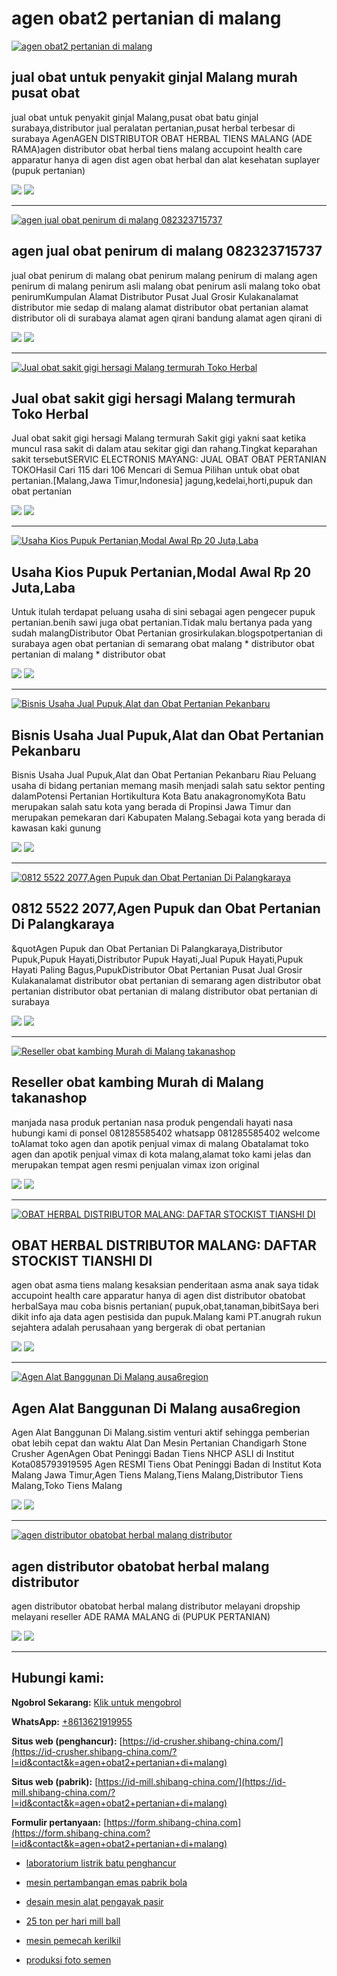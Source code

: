 # agen obat2 pertanian di malang

<a href="https://swt.shibang-china.com/?l=id&img&k=agen+obat2+pertanian+di+malang" target="_blank">![agen obat2 pertanian di malang](http://static.shibang-china.com/all-800x300/1218.jpg)</a>

## jual obat untuk penyakit ginjal Malang murah pusat obat
jual obat untuk penyakit ginjal Malang,pusat obat batu ginjal surabaya,distributor jual peralatan pertanian,pusat herbal terbesar di surabaya AgenAGEN DISTRIBUTOR OBAT HERBAL TIENS MALANG (ADE RAMA)agen distributor obat herbal tiens malang accupoint health care apparatur hanya di agen dist agen obat herbal dan alat kesehatan suplayer (pupuk pertanian)


<a href="https://whatsapp.shibangsoft.com/WhatsApp.php" target="_blank" title="WhatsApp">![](http://static.shibang-china.com/icon/whatsapp.png)</a> <a href="https://swt.shibang-china.com/?l=id&icon&k=agen+obat2+pertanian+di+malang" target="_blank">![](http://static.shibang-china.com/icon/chat-id.png)</a>

---

<a href="https://swt.shibang-china.com/?l=id&img&k=agen+obat2+pertanian+di+malang" target="_blank">![agen jual obat penirum di malang 082323715737](http://static.shibang-china.com/all-800x300/889.jpg)</a>

## agen jual obat penirum di malang 082323715737
jual obat penirum di malang obat penirum malang penirum di malang agen penirum di malang penirum asli malang obat penirum asli malang toko obat penirumKumpulan Alamat Distributor Pusat Jual Grosir Kulakanalamat distributor mie sedap di malang alamat distributor obat pertanian alamat distributor oli di surabaya alamat agen qirani bandung alamat agen qirani di


<a href="https://whatsapp.shibangsoft.com/WhatsApp.php" target="_blank" title="WhatsApp">![](http://static.shibang-china.com/icon/whatsapp.png)</a> <a href="https://swt.shibang-china.com/?l=id&icon&k=agen+obat2+pertanian+di+malang" target="_blank">![](http://static.shibang-china.com/icon/chat-id.png)</a>

---

<a href="https://swt.shibang-china.com/?l=id&img&k=agen+obat2+pertanian+di+malang" target="_blank">![Jual obat sakit gigi hersagi Malang termurah Toko Herbal](http://static.shibang-china.com/all-800x300/137.jpg)</a>

## Jual obat sakit gigi hersagi Malang termurah Toko Herbal
Jual obat sakit gigi hersagi Malang termurah Sakit gigi yakni saat ketika muncul rasa sakit di dalam atau sekitar gigi dan rahang.Tingkat keparahan sakit tersebutSERVIC ELECTRONIS MAYANG: JUAL OBAT OBAT PERTANIAN TOKOHasil Cari 115 dari 106 Mencari di Semua Pilihan untuk obat obat pertanian.[Malang,Jawa Timur,Indonesia] jagung,kedelai,horti,pupuk dan obat pertanian


<a href="https://whatsapp.shibangsoft.com/WhatsApp.php" target="_blank" title="WhatsApp">![](http://static.shibang-china.com/icon/whatsapp.png)</a> <a href="https://swt.shibang-china.com/?l=id&icon&k=agen+obat2+pertanian+di+malang" target="_blank">![](http://static.shibang-china.com/icon/chat-id.png)</a>

---

<a href="https://swt.shibang-china.com/?l=id&img&k=agen+obat2+pertanian+di+malang" target="_blank">![Usaha Kios Pupuk Pertanian,Modal Awal Rp 20 Juta,Laba](http://static.shibang-china.com/all-800x300/720.jpg)</a>

## Usaha Kios Pupuk Pertanian,Modal Awal Rp 20 Juta,Laba
Untuk itulah terdapat peluang usaha di sini sebagai agen pengecer pupuk pertanian.benih sawi juga obat pertanian.Tidak malu bertanya pada yang sudah malangDistributor Obat Pertanian grosirkulakan.blogspotpertanian di surabaya agen obat pertanian di semarang obat malang * distributor obat pertanian di malang * distributor obat


<a href="https://whatsapp.shibangsoft.com/WhatsApp.php" target="_blank" title="WhatsApp">![](http://static.shibang-china.com/icon/whatsapp.png)</a> <a href="https://swt.shibang-china.com/?l=id&icon&k=agen+obat2+pertanian+di+malang" target="_blank">![](http://static.shibang-china.com/icon/chat-id.png)</a>

---

<a href="https://swt.shibang-china.com/?l=id&img&k=agen+obat2+pertanian+di+malang" target="_blank">![Bisnis Usaha Jual Pupuk,Alat dan Obat Pertanian Pekanbaru](http://static.shibang-china.com/all-800x300/1153.jpg)</a>

## Bisnis Usaha Jual Pupuk,Alat dan Obat Pertanian Pekanbaru
Bisnis Usaha Jual Pupuk,Alat dan Obat Pertanian Pekanbaru Riau Peluang usaha di bidang pertanian memang masih menjadi salah satu sektor penting dalamPotensi Pertanian Hortikultura Kota Batu anakagronomyKota Batu merupakan salah satu kota yang berada di Propinsi Jawa Timur dan merupakan pemekaran dari Kabupaten Malang.Sebagai kota yang berada di kawasan kaki gunung


<a href="https://whatsapp.shibangsoft.com/WhatsApp.php" target="_blank" title="WhatsApp">![](http://static.shibang-china.com/icon/whatsapp.png)</a> <a href="https://swt.shibang-china.com/?l=id&icon&k=agen+obat2+pertanian+di+malang" target="_blank">![](http://static.shibang-china.com/icon/chat-id.png)</a>

---

<a href="https://swt.shibang-china.com/?l=id&img&k=agen+obat2+pertanian+di+malang" target="_blank">![0812 5522 2077,Agen Pupuk dan Obat Pertanian Di Palangkaraya](http://static.shibang-china.com/all-800x300/1274.jpg)</a>

## 0812 5522 2077,Agen Pupuk dan Obat Pertanian Di Palangkaraya
&quotAgen Pupuk dan Obat Pertanian Di Palangkaraya,Distributor Pupuk,Pupuk Hayati,Distributor Pupuk Hayati,Jual Pupuk Hayati,Pupuk Hayati Paling Bagus,PupukDistributor Obat Pertanian Pusat Jual Grosir Kulakanalamat distributor obat pertanian di semarang agen distributor obat pertanian distributor obat pertanian di malang distributor obat pertanian di surabaya


<a href="https://whatsapp.shibangsoft.com/WhatsApp.php" target="_blank" title="WhatsApp">![](http://static.shibang-china.com/icon/whatsapp.png)</a> <a href="https://swt.shibang-china.com/?l=id&icon&k=agen+obat2+pertanian+di+malang" target="_blank">![](http://static.shibang-china.com/icon/chat-id.png)</a>

---

<a href="https://swt.shibang-china.com/?l=id&img&k=agen+obat2+pertanian+di+malang" target="_blank">![Reseller obat kambing Murah di Malang takanashop](http://static.shibang-china.com/all-800x300/142.jpg)</a>

## Reseller obat kambing Murah di Malang takanashop
manjada nasa produk pertanian nasa produk pengendali hayati nasa hubungi kami di ponsel 081285585402 whatsapp 081285585402 welcome toAlamat toko agen dan apotik penjual vimax di malang Obatalamat toko agen dan apotik penjual vimax di kota malang,alamat toko kami jelas dan merupakan tempat agen resmi penjualan vimax izon original


<a href="https://whatsapp.shibangsoft.com/WhatsApp.php" target="_blank" title="WhatsApp">![](http://static.shibang-china.com/icon/whatsapp.png)</a> <a href="https://swt.shibang-china.com/?l=id&icon&k=agen+obat2+pertanian+di+malang" target="_blank">![](http://static.shibang-china.com/icon/chat-id.png)</a>

---

<a href="https://swt.shibang-china.com/?l=id&img&k=agen+obat2+pertanian+di+malang" target="_blank">![OBAT HERBAL DISTRIBUTOR MALANG: DAFTAR STOCKIST TIANSHI DI](http://static.shibang-china.com/all-800x300/1527.jpg)</a>

## OBAT HERBAL DISTRIBUTOR MALANG: DAFTAR STOCKIST TIANSHI DI
agen obat asma tiens malang kesaksian penderitaan asma anak saya tidak accupoint health care apparatur hanya di agen dist distributor obatobat herbalSaya mau coba bisnis pertanian( pupuk,obat,tanaman,bibitSaya beri dikit info aja data agen pestisida dan pupuk.Malang kami PT.anugrah rukun sejahtera adalah perusahaan yang bergerak di obat pertanian


<a href="https://whatsapp.shibangsoft.com/WhatsApp.php" target="_blank" title="WhatsApp">![](http://static.shibang-china.com/icon/whatsapp.png)</a> <a href="https://swt.shibang-china.com/?l=id&icon&k=agen+obat2+pertanian+di+malang" target="_blank">![](http://static.shibang-china.com/icon/chat-id.png)</a>

---

<a href="https://swt.shibang-china.com/?l=id&img&k=agen+obat2+pertanian+di+malang" target="_blank">![Agen Alat Banggunan Di Malang ausa6region](http://static.shibang-china.com/all-800x300/1387.jpg)</a>

## Agen Alat Banggunan Di Malang ausa6region
Agen Alat Banggunan Di Malang.sistim venturi aktif sehingga pemberian obat lebih cepat dan waktu Alat Dan Mesin Pertanian Chandigarh Stone Crusher AgenAgen Obat Peninggi Badan Tiens NHCP ASLI di Institut Kota085793919595 Agen RESMI Tiens Obat Peninggi Badan di Institut Kota Malang Jawa Timur,Agen Tiens Malang,Tiens Malang,Distributor Tiens Malang,Toko Tiens Malang


<a href="https://whatsapp.shibangsoft.com/WhatsApp.php" target="_blank" title="WhatsApp">![](http://static.shibang-china.com/icon/whatsapp.png)</a> <a href="https://swt.shibang-china.com/?l=id&icon&k=agen+obat2+pertanian+di+malang" target="_blank">![](http://static.shibang-china.com/icon/chat-id.png)</a>

---

<a href="https://swt.shibang-china.com/?l=id&img&k=agen+obat2+pertanian+di+malang" target="_blank">![agen distributor obatobat herbal malang distributor](http://static.shibang-china.com/all-800x300/1295.jpg)</a>

## agen distributor obatobat herbal malang distributor
agen distributor obatobat herbal malang distributor melayani dropship melayani reseller ADE RAMA MALANG di (PUPUK PERTANIAN)

<a href="https://whatsapp.shibangsoft.com/WhatsApp.php" target="_blank" title="WhatsApp">![](http://static.shibang-china.com/icon/whatsapp.png)</a> <a href="https://swt.shibang-china.com/?l=id&icon&k=agen+obat2+pertanian+di+malang" target="_blank">![](http://static.shibang-china.com/icon/chat-id.png)</a>

---
## Hubungi kami:

**Ngobrol Sekarang:** [Klik untuk mengobrol](https://swt.shibang-china.com?l=id&contact&k=agen+obat2+pertanian+di+malang)

**WhatsApp:**  [+8613621919955](https://whatsapp.shibangsoft.com/WhatsApp.php)

**Situs web (penghancur):** [https://id-crusher.shibang-china.com/](https://id-crusher.shibang-china.com/?l=id&contact&k=agen+obat2+pertanian+di+malang)

**Situs web (pabrik):** [https://id-mill.shibang-china.com/](https://id-mill.shibang-china.com/?l=id&contact&k=agen+obat2+pertanian+di+malang)

**Formulir pertanyaan:** [https://form.shibang-china.com](https://form.shibang-china.com?l=id&contact&k=agen+obat2+pertanian+di+malang)

* [laboratorium listrik batu penghancur](../33/laboratorium%20listrik%20batu%20penghancur.md)

* [mesin pertambangan emas pabrik bola](../33/mesin%20pertambangan%20emas%20pabrik%20bola.md)

* [desain mesin alat pengayak pasir](../33/desain%20mesin%20alat%20pengayak%20pasir.md)

* [25 ton per hari mill ball](../32/25%20ton%20per%20hari%20mill%20ball.md)

* [mesin pemecah kerilkil](../31/mesin%20pemecah%20kerilkil.md)

* [produksi foto semen](../39/produksi%20foto%20semen.md)